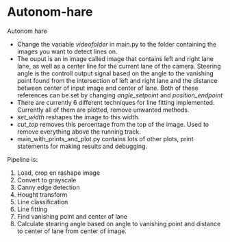 # Autonom-hare
Autonom hare


- Change the variable *videofolder* in main.py to the folder containing the images you want to detect lines on. 
- The ouput is an in image called image that contains left and right lane lane, as well as a center line for the current lane
of the camera. Steering angle is the controll output signal based on the angle to the vanishing point found from the
intersection of left and right lane and the distance between center of input image and center of lane. 
Both of these references can be set by changing *angle_setpoint* and *position_endpoint*
- There are currently 6 different techniques for line fitting implemented. Currently all of them are plotted, remove unwanted methods.
- *set_width* reshapes the image to this width.
- *cut_top* removes this percentage from the top of the image. Used to remove everything above the running track.
- main_with_prints_and_plot.py contains lots of other plots, print statements for making results and debugging. 


Pipeline is:
1. Load, crop en rashape image
2. Convert to grayscale
3. Canny edge detection
4. Hought transform
5. Line classification
6. Line fitting
7. Find vanishing point and center of lane
8. Calculate stearing angle based on angle to vanishing point and distance to center of lane from center of image. 